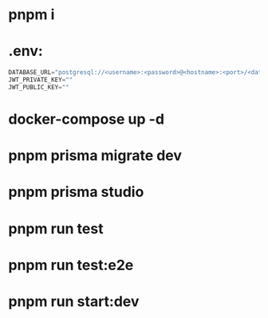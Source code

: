 # pnpm i
# .env: 
  ```js
  DATABASE_URL="postgresql://<username>:<password>@<hostname>:<port>/<database>?schema=public"
  JWT_PRIVATE_KEY=""
  JWT_PUBLIC_KEY=""
  ```
# docker-compose up -d
# pnpm prisma migrate dev
# pnpm prisma studio
# pnpm run test
# pnpm run test:e2e
# pnpm run start:dev